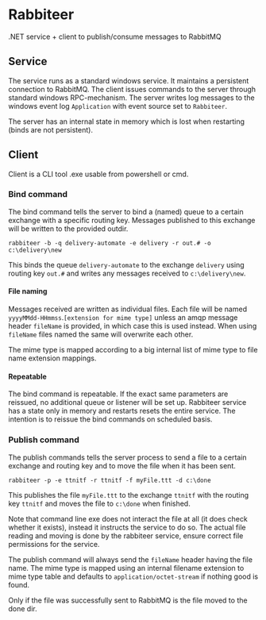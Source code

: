 Rabbiteer
=========

.NET service + client to publish/consume messages to RabbitMQ

## Service

The service runs as a standard windows service. It maintains a persistent connection to RabbitMQ. The client issues commands to the server through standard windows RPC-mechanism. The server writes log messages to the windows event log `Application` with event source set to `Rabbiteer`.

The server has an internal state in memory which is lost when restarting (binds are not persistent).

## Client

Client is a CLI tool .exe usable from powershell or cmd.

### Bind command

The bind command tells the server to bind a (named) queue to a certain exchange with a specific routing key. Messages published to this exchange will be written to the provided outdir.

    rabbiteer -b -q delivery-automate -e delivery -r out.# -o c:\delivery\new
    
This binds the queue `delivery-automate` to the exchange `delivery` using routing key `out.#` and writes any messages received to `c:\delivery\new`.

#### File naming

Messages received are written as individual files. Each file will be named `yyyyMMdd-HHmmss`.`[extension for mime type]` unless an amqp message header `fileName` is provided, in which case this is used instead. When using `fileName` files named the same will overwrite each other.

The mime type is mapped according to a big internal list of mime type to file name extension mappings.

#### Repeatable

The bind command is repeatable. If the exact same parameters are reissued, no additional queue or listener will be set up. Rabbiteer service has a state only in memory and restarts resets the entire service. The intention is to reissue the bind commands on scheduled basis.

### Publish command

The publish commands tells the server process to send a file to a certain exchange and routing key and to move the file when it has been sent.

    rabbiteer -p -e ttnitf -r ttnitf -f myFile.ttt -d c:\done
    
This publishes the file `myFile.ttt` to the exchange `ttnitf` with the routing key `ttnitf` and moves the file to `c:\done` when finished.

Note that command line exe does not interact the file at all (it does check whether it exists), instead it instructs the service to do so. The actual file reading and moving is done by the rabbiteer service, ensure correct file permissions for the service.

The publish command will always send the `fileName` header having the file name. The mime type is mapped using an internal filename extension to mime type table and defaults to `application/octet-stream` if nothing good is found.

Only if the file was successfully sent to RabbitMQ is the file moved to the done dir.
